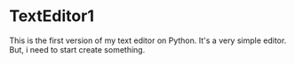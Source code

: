 # TextEditor1
This is the first version of my text editor on Python. It's a very simple editor. But, i need to start create something.
